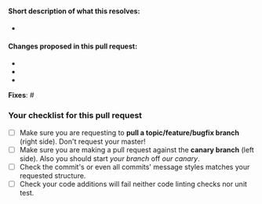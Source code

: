 #### Short description of what this resolves:
-

#### Changes proposed in this pull request:

-
-
-

**Fixes**: #



### Your checklist for this pull request

- [ ] Make sure you are requesting to **pull a topic/feature/bugfix branch** (right side). Don't request your master!
- [ ] Make sure you are making a pull request against the **canary branch** (left side). Also you should start *your branch* off *our canary*.
- [ ] Check the commit's or even all commits' message styles matches your requested structure.
- [ ] Check your code additions will fail neither code linting checks nor unit test.
